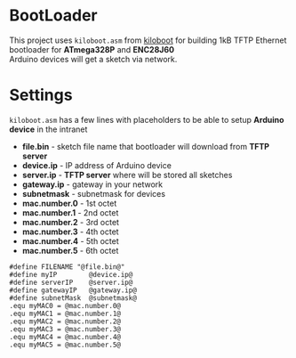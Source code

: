 # BootLoader
This project uses `kiloboot.asm` from [kiloboot](https://github.com/mitxela/kiloboot) for building 
1kB TFTP Ethernet bootloader for **ATmega328P** and **ENC28J60**  
Arduino devices will get a sketch via network.
# Settings
`kiloboot.asm` has a few lines with placeholders to be able to setup **Arduino device** in the intranet
* **file.bin** - sketch file name that bootloader will download from **TFTP server**
* **device.ip** - IP address of Arduino device
* **server.ip** - **TFTP server** where will be stored all sketches
* **gateway.ip** - gateway in your network
* **subnetmask** - subnetmask for devices
* **mac.number.0** - 1st octet
* **mac.number.1** - 2nd octet
* **mac.number.2** - 3rd octet
* **mac.number.3** - 4th octet
* **mac.number.4** - 5th octet
* **mac.number.5** - 6th octet  

```
#define FILENAME "@file.bin@"
#define myIP        @device.ip@
#define serverIP    @server.ip@
#define gatewayIP   @gateway.ip@
#define subnetMask  @subnetmask@
.equ myMAC0 = @mac.number.0@
.equ myMAC1 = @mac.number.1@
.equ myMAC2 = @mac.number.2@
.equ myMAC3 = @mac.number.3@
.equ myMAC4 = @mac.number.4@
.equ myMAC5 = @mac.number.5@
```